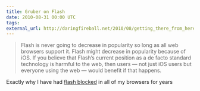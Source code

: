 ```yaml
---
title: Gruber on Flash
date: 2010-08-31 00:00 UTC
tags:
external_url: http://daringfireball.net/2010/08/getting_there_from_here
---
```


<blockquote><p>Flash is never going to decrease in popularity so long as all web browsers support it. Flash might decrease in popularity because of iOS. If you believe that Flash’s current position as a de facto standard technology is harmful to the web, then users — not just iOS users but everyone using the web — would benefit if that happens.</p></blockquote>

<p>Exactly why I have had <a href="http://clicktoflash.com/">flash blocked</a> in all of my browsers for years</p>
